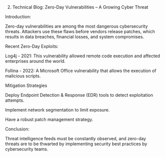 2. Technical Blog: Zero-Day Vulnerabilities – A Growing Cyber Threat

Introduction:

Zero-day vulnerabilities are among the most dangerous cybersecurity threats. Attackers use these flaws before vendors release patches, which results in data breaches, financial losses, and system compromises.

Recent Zero-Day Exploits:

Log4j - 2021: This vulnerability allowed remote code execution and affected enterprises around the world.

Follina - 2022: A Microsoft Office vulnerability that allows the execution of malicious scripts.

Mitigation Strategies

Deploy Endpoint Detection & Response (EDR) tools to detect exploitation attempts.

Implement network segmentation to limit exposure.

Have a robust patch management strategy.

Conclusion:

Threat intelligence feeds must be constantly observed, and zero-day threats are to be thwarted by implementing security best practices by cybersecurity teams.
